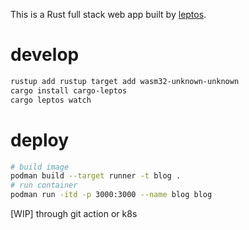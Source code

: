 This is a Rust full stack web app built by [leptos](https://github.com/leptos-rs/leptos).

# develop

```sh
rustup add rustup target add wasm32-unknown-unknown
cargo install cargo-leptos
cargo leptos watch
```

# deploy

```sh
# build image
podman build --target runner -t blog .
# run container
podman run -itd -p 3000:3000 --name blog blog
```

[WIP] through git action or k8s
